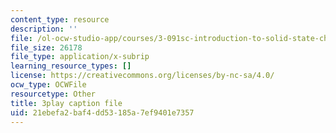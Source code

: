 ```yaml
---
content_type: resource
description: ''
file: /ol-ocw-studio-app/courses/3-091sc-introduction-to-solid-state-chemistry-fall-2010/21ebefa2baf4dd53185a7ef9401e7357_dbSKZx9sfsg.srt
file_size: 26178
file_type: application/x-subrip
learning_resource_types: []
license: https://creativecommons.org/licenses/by-nc-sa/4.0/
ocw_type: OCWFile
resourcetype: Other
title: 3play caption file
uid: 21ebefa2-baf4-dd53-185a-7ef9401e7357
---
```

